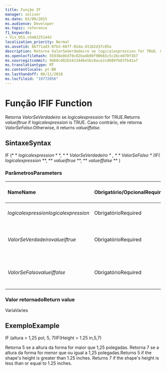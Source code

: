 ```yaml
---
title: Função IF
manager: soliver
ms.date: 03/09/2015
ms.audience: Developer
ms.topic: reference
f1_keywords:
- Vis_DSS.chm82251442
localization_priority: Normal
ms.assetid: 66771ad3-0fb3-68ff-81da-d1162d37c05a
description: Retorna ValorSeVerdadeiro se logicalexpression for TRUE. Caso contrário, ele retorna ValorSeFalso.
ms.openlocfilehash: 55938e8bd78c02badb98f90665c5c26cdd70f3b7
ms.sourcegitcommit: 9d60cd82b5413446e5bc8ace2cd689f683fb41a7
ms.translationtype: MT
ms.contentlocale: pt-BR
ms.lasthandoff: 06/11/2018
ms.locfileid: "19772056"
---
```

# <a name="if-function"></a><span data-ttu-id="61200-104">Função IF</span><span class="sxs-lookup"><span data-stu-id="61200-104">IF Function</span></span>

<span data-ttu-id="61200-105">Retorna _ValorSeVerdadeiro_ se _logicalexpression_ for TRUE.</span><span class="sxs-lookup"><span data-stu-id="61200-105">Returns  _valueiftrue_ if  _logicalexpression_ is TRUE.</span></span> <span data-ttu-id="61200-106">Caso contrário, ele retorna _ValorSeFalso_.</span><span class="sxs-lookup"><span data-stu-id="61200-106">Otherwise, it returns  _valueiffalse_.</span></span>
  
## <a name="syntax"></a><span data-ttu-id="61200-107">Sintaxe</span><span class="sxs-lookup"><span data-stu-id="61200-107">Syntax</span></span>

<span data-ttu-id="61200-108">IF (* * *logicalexpression* * *, * * *ValorSeVerdadeiro* * *, * * *ValorSeFalso* * *)</span><span class="sxs-lookup"><span data-stu-id="61200-108">IF(** *logicalexpression* **, ** *valueiftrue* **, ** *valueiffalse* ** )</span></span> 
  
### <a name="parameters"></a><span data-ttu-id="61200-109">Parâmetros</span><span class="sxs-lookup"><span data-stu-id="61200-109">Parameters</span></span>

|<span data-ttu-id="61200-110">**Name**</span><span class="sxs-lookup"><span data-stu-id="61200-110">**Name**</span></span>|<span data-ttu-id="61200-111">**Obrigatório/Opcional**</span><span class="sxs-lookup"><span data-stu-id="61200-111">**Required/Optional**</span></span>|<span data-ttu-id="61200-112">**Tipo de dados**</span><span class="sxs-lookup"><span data-stu-id="61200-112">**Data Type**</span></span>|<span data-ttu-id="61200-113">**Descrição**</span><span class="sxs-lookup"><span data-stu-id="61200-113">**Description**</span></span>|
|:-----|:-----|:-----|:-----|
| <span data-ttu-id="61200-114">_logicalexpression_</span><span class="sxs-lookup"><span data-stu-id="61200-114">_logicalexpression_</span></span> <br/> |<span data-ttu-id="61200-115">Obrigatório</span><span class="sxs-lookup"><span data-stu-id="61200-115">Required</span></span>  <br/> |<span data-ttu-id="61200-116">**String**</span><span class="sxs-lookup"><span data-stu-id="61200-116">**String**</span></span> <br/> |<span data-ttu-id="61200-117">Expressão a ser avaliada.</span><span class="sxs-lookup"><span data-stu-id="61200-117">Expression to evaluate.</span></span>  <br/> |
| <span data-ttu-id="61200-118">_ValorSeVerdadeiro_</span><span class="sxs-lookup"><span data-stu-id="61200-118">_valueiftrue_</span></span> <br/> |<span data-ttu-id="61200-119">Obrigatório</span><span class="sxs-lookup"><span data-stu-id="61200-119">Required</span></span>  <br/> |<span data-ttu-id="61200-120">**Varia**</span><span class="sxs-lookup"><span data-stu-id="61200-120">**Varies**</span></span> <br/> |<span data-ttu-id="61200-121">O valor retornado se _logicalexpression_ for true.</span><span class="sxs-lookup"><span data-stu-id="61200-121">Value to return if  _logicalexpression_ is true.</span></span>  <br/> |
| <span data-ttu-id="61200-122">_ValorSeFalso_</span><span class="sxs-lookup"><span data-stu-id="61200-122">_valueiffalse_</span></span> <br/> |<span data-ttu-id="61200-123">Obrigatório</span><span class="sxs-lookup"><span data-stu-id="61200-123">Required</span></span>  <br/> |<span data-ttu-id="61200-124">**Varia**</span><span class="sxs-lookup"><span data-stu-id="61200-124">**Varies**</span></span> <br/> | <span data-ttu-id="61200-125">O valor retornado se _logicalexpression_ for falso.</span><span class="sxs-lookup"><span data-stu-id="61200-125">Value to return if  _logicalexpression_ is false.</span></span>  <br/> |
   
### <a name="return-value"></a><span data-ttu-id="61200-126">Valor retornado</span><span class="sxs-lookup"><span data-stu-id="61200-126">Return value</span></span>

<span data-ttu-id="61200-127">Varia</span><span class="sxs-lookup"><span data-stu-id="61200-127">Varies</span></span>
  
## <a name="example"></a><span data-ttu-id="61200-128">Exemplo</span><span class="sxs-lookup"><span data-stu-id="61200-128">Example</span></span>

<span data-ttu-id="61200-129">IF (altura \> 1,25 pol, 5, 7)</span><span class="sxs-lookup"><span data-stu-id="61200-129">IF(Height \> 1.25 in,5,7)</span></span>
  
<span data-ttu-id="61200-p103">Retorna 5 se a altura da forma for maior que 1,25 polegadas. Retorna 7 se a altura da forma for menor que ou igual a 1,25 polegadas.</span><span class="sxs-lookup"><span data-stu-id="61200-p103">Returns 5 if the shape's height is greater than 1.25 inches. Returns 7 if the shape's height is less than or equal to 1.25 inches.</span></span>
  

